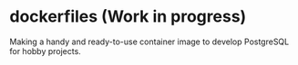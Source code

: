 # dockerfiles (Work in progress)

Making a handy and ready-to-use container image to develop PostgreSQL for hobby projects.
